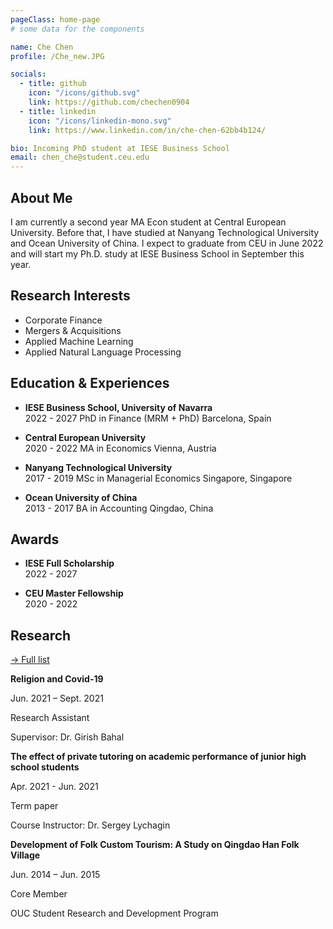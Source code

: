 ```yaml
---
pageClass: home-page
# some data for the components

name: Che Chen
profile: /Che_new.JPG

socials:
  - title: github
    icon: "/icons/github.svg"
    link: https://github.com/chechen0904
  - title: linkedin
    icon: "/icons/linkedin-mono.svg"
    link: https://www.linkedin.com/in/che-chen-62bb4b124/

bio: Incoming PhD student at IESE Business School
email: chen_che@student.ceu.edu
---
```


<ProfileSection :frontmatter="$page.frontmatter" />

## About Me

I am currently a second year MA Econ student at Central European University. Before that, I have studied at Nanyang Technological University and Ocean University of China. I expect to graduate from CEU in June 2022 and will start my Ph.D. study at IESE Business School in September this year. 


## Research Interests

- Corporate Finance
- Mergers & Acquisitions
- Applied Machine Learning
- Applied Natural Language Processing


## Education & Experiences

- **IESE Business School, University of Navarra** <br/>
2022 - 2027
PhD in Finance (MRM + PhD)
Barcelona, Spain

- **Central European University** <br/>
2020 - 2022
MA in Economics
Vienna, Austria

- **Nanyang Technological University** <br/>
2017 - 2019
MSc in Managerial Economics
Singapore, Singapore

- **Ocean University of China** <br/>
2013 - 2017
BA in Accounting
Qingdao, China

## Awards

- **IESE Full Scholarship** <br/>
2022 - 2027

- **CEU Master Fellowship** <br/>
2020 - 2022

## Research


[→ Full list](/research/)

<ProjectCard hideBorder=true>

  **Religion and Covid-19**

  Jun. 2021 – Sept. 2021

  Research Assistant

  Supervisor: Dr. Girish Bahal

</ProjectCard>

<ProjectCard hideBorder=true>

  **The effect of private tutoring on academic performance of junior high school students**

  Apr. 2021 - Jun. 2021

  Term paper
  
  Course Instructor: Dr. Sergey Lychagin

</ProjectCard>

<ProjectCard hideBorder=true>

  **Development of Folk Custom Tourism: A Study on Qingdao Han Folk Village**

  Jun. 2014 – Jun. 2015

  Core Member
  
  OUC Student Research and Development Program

</ProjectCard>


<!-- Custom style for this page -->

<style lang="stylus">

.theme-container.home-page .page
  font-size 14px
  font-family "lucida grande", "lucida sans unicode", lucida, "Helvetica Neue", Helvetica, Arial, sans-serif;
  p
    margin 0 0 0.5rem
  p, ul, ol
    line-height normal
  a
    font-weight normal
  .theme-default-content:not(.custom) > h2
    margin-bottom 0.5rem
  .theme-default-content:not(.custom) > h2:first-child + p
    margin-top 0.5rem
  .theme-default-content:not(.custom) > h3
    padding-top 4rem

  /* Override */
  .md-card
    margin-top 0.5em
    .card-image
      padding 0.2rem
      img
        max-width 120px
        max-height 120px
    .card-content p
      -webkit-margin-after 0.2em

@media (max-width: 419px)
  .theme-container.home-page .page
    p, ul, ol
      line-height 1.5

    .md-card
      .card-image
        img 
          width 100%
          max-width 400px

</style>
